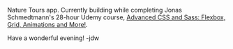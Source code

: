 Nature Tours app. Currently building while completing Jonas Schmedtmann's 28-hour Udemy course, [Advanced CSS and Sass: Flexbox, Grid, Animations and More!](https://www.udemy.com/course/advanced-css-and-sass).

Have a wonderful evening! -jdw